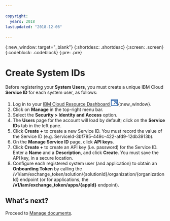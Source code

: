```yaml
---

copyright:
  years: 2018
lastupdated: "2018-12-06"

---
```


{:new_window: target="_blank"}
{:shortdesc: .shortdesc}
{:screen: .screen}
{:codeblock: .codeblock}
{:pre: .pre}


# Create System IDs

Before registering your **System Users**, you must create a unique
IBM Cloud **Service ID** for each system user, as follows:

1. Log in to your [IBM Cloud Resource Dashboard ![External link icon](images/launch-glyph.svg "External link icon")](https://console.bluemix.net/dashboard/apps){:new_window}.
2. Click on **Manage** in the top-right menu bar.
3. Select the **Security > Identity and Access** option.
4. The **Users** page for the account will load by default; click on the **Service IDs** tab
in the left pane.
5. Click **Create +** to create a new Service ID. You must record the value of the Service ID (e.g. ServiceId-3bf785-449c-422-afd9-12db3913b).
6. On the **Manage Service ID** page, click **API keys**.
7. Click **Create +** to create an API key (i.e. password) for the Service ID. Enter a
**Name** and a **Description**, and click **Create**. You must save the API key, in a secure location.
8. Configure each registered system user (and application) to obtain an **Onboarding Token** by calling the /v1/iam/exchange_token/solution/{solutionId}/organization/{organizationId} endpoint (or for applications, the **/v1/iam/exchange_token/apps/{appId}** endpoint).

## What's next?
Proceed to [Manage documents](manage-documents.html).
